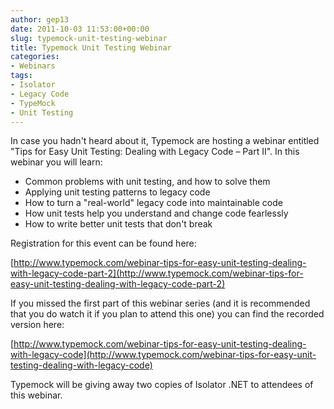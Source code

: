 ```yaml
---
author: gep13
date: 2011-10-03 11:53:00+00:00
slug: typemock-unit-testing-webinar
title: Typemock Unit Testing Webinar
categories:
- Webinars
tags:
- Isolator
- Legacy Code
- TypeMock
- Unit Testing
---
```


In case you hadn't heard about it, Typemock are hosting a webinar entitled "Tips for Easy Unit Testing: Dealing with Legacy Code – Part II". In this webinar you will learn:

  * Common problems with unit testing, and how to solve them
  * Applying unit testing patterns to legacy code
  * How to turn a "real-world" legacy code into maintainable code
  * How unit tests help you understand and change code fearlessly
  * How to write better unit tests that don't break

Registration for this event can be found here:

[http://www.typemock.com/webinar-tips-for-easy-unit-testing-dealing-with-legacy-code-part-2](http://www.typemock.com/webinar-tips-for-easy-unit-testing-dealing-with-legacy-code-part-2)

If you missed the first part of this webinar series (and it is recommended that you do watch it if you plan to attend this one) you can find the recorded version here:

[http://www.typemock.com/webinar-tips-for-easy-unit-testing-dealing-with-legacy-code](http://www.typemock.com/webinar-tips-for-easy-unit-testing-dealing-with-legacy-code)

Typemock will be giving away two copies of Isolator .NET to attendees of this webinar.
